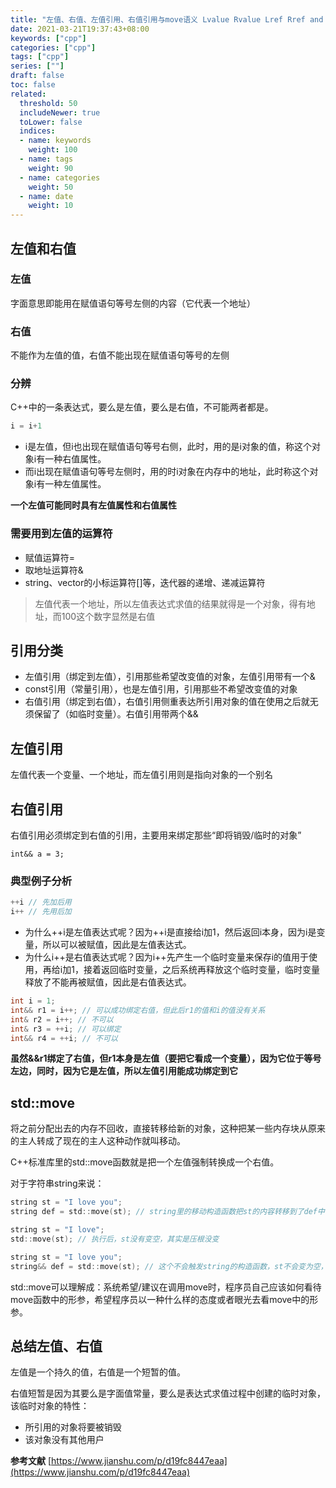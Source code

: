 ```yaml
---
title: "左值、右值、左值引用、右值引用与move语义 Lvalue Rvalue Lref Rref and Move"
date: 2021-03-21T19:37:43+08:00
keywords: ["cpp"]
categories: ["cpp"]
tags: ["cpp"]
series: [""]
draft: false
toc: false
related:
  threshold: 50
  includeNewer: true
  toLower: false
  indices:
  - name: keywords
    weight: 100
  - name: tags
    weight: 90
  - name: categories
    weight: 50
  - name: date
    weight: 10
---
```


## 左值和右值
### 左值
字面意思即能用在赋值语句等号左侧的内容（它代表一个地址）

### 右值
不能作为左值的值，右值不能出现在赋值语句等号的左侧

### 分辨
C++中的一条表达式，要么是左值，要么是右值，不可能两者都是。

```c
i = i+1
```
- i是左值，但i也出现在赋值语句等号右侧，此时，用的是i对象的值，称这个对象i有一种右值属性。
- 而i出现在赋值语句等号左侧时，用的时i对象在内存中的地址，此时称这个对象i有一种左值属性。

**一个左值可能同时具有左值属性和右值属性**

### 需要用到左值的运算符
- 赋值运算符=
- 取地址运算符&
- string、vector的小标运算符[]等，迭代器的递增、递减运算符

> 左值代表一个地址，所以左值表达式求值的结果就得是一个对象，得有地址，而100这个数字显然是右值


## 引用分类
- 左值引用（绑定到左值），引用那些希望改变值的对象，左值引用带有一个&
- const引用（常量引用），也是左值引用，引用那些不希望改变值的对象
- 右值引用（绑定到右值），右值引用侧重表达所引用对象的值在使用之后就无须保留了（如临时变量）。右值引用带两个&&

## 左值引用
左值代表一个变量、一个地址，而左值引用则是指向对象的一个别名

## 右值引用
右值引用必须绑定到右值的引用，主要用来绑定那些“即将销毁/临时的对象”
```
int&& a = 3;
```
### 典型例子分析
```c
++i // 先加后用
i++ // 先用后加
```
- 为什么++i是左值表达式呢？因为++i是直接给i加1，然后返回i本身，因为i是变量，所以可以被赋值，因此是左值表达式。
- 为什么i++是右值表达式呢？因为i++先产生一个临时变量来保存i的值用于使用，再给i加1，接着返回临时变量，之后系统再释放这个临时变量，临时变量释放了不能再被赋值，因此是右值表达式。

```c
int i = 1;
int&& r1 = i++; // 可以成功绑定右值，但此后r1的值和i的值没有关系
int& r2 = i++; // 不可以
int& r3 = ++i; // 可以绑定
int&& r4 = ++i; // 不可以
```
**虽然&&r1绑定了右值，但r1本身是左值（要把它看成一个变量），因为它位于等号左边，同时，因为它是左值，所以左值引用能成功绑定到它**



## std::move
将之前分配出去的内存不回收，直接转移给新的对象，这种把某一些内存块从原来的主人转成了现在的主人这种动作就叫移动。


C++标准库里的std::move函数就是把一个左值强制转换成一个右值。

对于字符串string来说：
```c
string st = "I love you";
string def = std::move(st); // string里的移动构造函数把st的内容转移到了def中去，这个转移并不是std::move干的

string st = "I love";
std::move(st); // 执行后，st没有变空，其实是压根没变

string st = "I love you";
string&& def = std::move(st); // 这个不会触发string的构造函数，st不会变为空，这行代码只是将st转成右值并绑定到def上
```

std::move可以理解成：系统希望/建议在调用move时，程序员自己应该如何看待move函数中的形参，希望程序员以一种什么样的态度或者眼光去看move中的形参。

## 总结左值、右值
左值是一个持久的值，右值是一个短暂的值。

右值短暂是因为其要么是字面值常量，要么是表达式求值过程中创建的临时对象，该临时对象的特性：
- 所引用的对象将要被销毁
- 该对象没有其他用户


**参考文献**
[https://www.jianshu.com/p/d19fc8447eaa](https://www.jianshu.com/p/d19fc8447eaa)